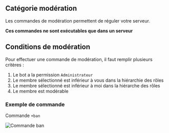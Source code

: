 ## Catégorie modération
Les commandes de modération permettent de réguler votre serveur.

**Ces commandes ne sont exécutables que dans un serveur**

## Conditions de modération
Pour effectuer une commande de modération, il faut remplir plusieurs critères :
  
1. Le bot a la permission `Administrateur`
2. Le membre sélectionné est inférieur à vous dans la hiérarchie des rôles
3. Le membre sélectionné est inférieur à moi dans la hiérarche des rôles
4. Le membre est modérable
  
### Exemple de commande
Commande `+ban`
  
![Commande ban](https://media.discordapp.net/attachments/976356791451529236/976458551172161586/unknown.png)